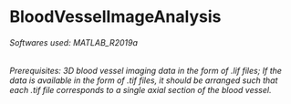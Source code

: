 # BloodVesselImageAnalysis

###### Softwares used: MATLAB_R2019a

###### Prerequisites: 3D blood vessel imaging data in the form of .lif files; If the data is available in the form of .tif files, it should be arranged such that each .tif file corresponds to a single axial section of the blood vessel. 
